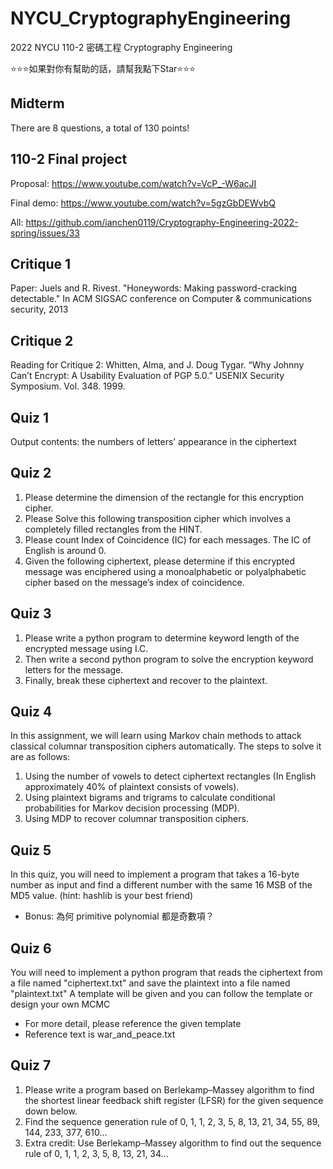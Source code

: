# NYCU_CryptographyEngineering
2022 NYCU 110-2 密碼工程 Cryptography Engineering

⭐⭐⭐如果對你有幫助的話，請幫我點下Star⭐⭐⭐

## Midterm
There are 8 questions, a total of 130 points!

## 110-2 Final project
Proposal: https://www.youtube.com/watch?v=VcP_-W6acJI

Final demo: https://www.youtube.com/watch?v=5gzGbDEWvbQ

All: https://github.com/ianchen0119/Cryptography-Engineering-2022-spring/issues/33


## Critique 1
Paper: Juels and R. Rivest. "Honeywords: Making password-cracking detectable." In ACM SIGSAC conference on Computer & communications security, 2013

## Critique 2
Reading for Critique 2: Whitten, Alma, and J. Doug Tygar. “Why Johnny Can’t Encrypt: A Usability Evaluation of PGP 5.0.” USENIX Security Symposium. Vol. 348. 1999.

## Quiz 1
Output contents: the numbers of letters’ appearance in the ciphertext

## Quiz 2
1. Please determine the dimension of the rectangle for this encryption cipher.
2. Please Solve this following transposition cipher which involves a completely filled rectangles from the
HINT.
3. Please count Index of Coincidence (IC) for each messages.
The IC of English is around 0.
4. Given the following ciphertext, please determine if this encrypted message was enciphered using a
monoalphabetic or polyalphabetic cipher based on the message’s index of coincidence.

## Quiz 3
1. Please write a python program to determine keyword length of the
encrypted message using I.C.
2. Then write a second python program to solve the encryption
keyword letters for the message.
3. Finally, break these ciphertext and recover to the plaintext.

## Quiz 4
In this assignment, we will learn using Markov chain methods to attack classical columnar transposition ciphers automatically.
The steps to solve it are as follows:
1. Using the number of vowels to detect ciphertext rectangles (In English approximately 40% of plaintext consists of vowels).
2. Using plaintext bigrams and trigrams to calculate conditional probabilities for Markov decision processing (MDP).
3. Using MDP to recover columnar transposition ciphers.

## Quiz 5
In this quiz, you will need to implement a program that takes a 16-byte number as input and find a different number with the same 16 MSB of the MD5 value.
(hint: hashlib is your best friend)
- Bonus: 為何 primitive polynomial 都是奇數項？

## Quiz 6
You will need to implement a python program that reads the ciphertext from a file named "ciphertext.txt" and save the plaintext into a file named "plaintext.txt"
A template will be given and you can follow the template or design your own MCMC
- For more detail, please reference the given template
- Reference text is war_and_peace.txt

## Quiz 7
1. Please write a program based on Berlekamp–Massey algorithm to find the shortest linear feedback shift register (LFSR) for the given sequence down below.
2. Find the sequence generation rule of 0, 1, 1, 2, 3, 5, 8, 13, 21, 34, 55, 89, 144, 233, 377, 610...
3. Extra credit: Use Berlekamp–Massey algorithm to find out the sequence rule of  0, 1, 1, 2, 3, 5, 8, 13, 21, 34...






